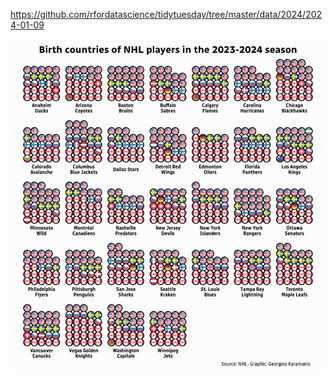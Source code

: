 https://github.com/rfordatascience/tidytuesday/tree/master/data/2024/2024-01-09

![](plots/nhl_births.png)
